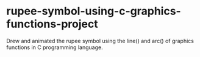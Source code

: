# rupee-symbol-using-c-graphics-functions-project
Drew and animated the rupee symbol using the line() and arc() of graphics functions in C programming language.
